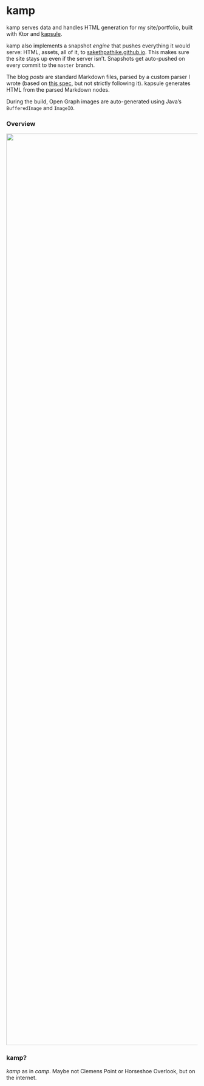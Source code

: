 # kamp

kamp serves data and handles HTML generation for my site/portfolio, built with Ktor and [kapsule](https://github.com/sakethpathike/kapsule).

kamp also implements a snapshot _engine_ that pushes everything it would serve: HTML, assets, all of it, to [sakethpathike.github.io](https://github.com/sakethpathike/sakethpathike.github.io). This makes sure the site stays up even if the server isn’t. Snapshots get auto-pushed on every commit to the `master` branch.

The blog _posts_ are standard Markdown files, parsed by a custom parser I wrote (based on [this spec](https://spec.commonmark.org/0.31.2/#appendix-a-parsing-strategy), but not strictly following it). kapsule generates HTML from the parsed Markdown nodes.

During the build, Open Graph images are auto-generated using Java’s `BufferedImage` and `ImageIO`.

### Overview

<img width="5741" height="2400" src="https://github.com/user-attachments/assets/a9ddce3c-fccf-4892-bc40-139df4161bf7" />

### kamp?

*kamp* as in _camp_. Maybe not Clemens Point or Horseshoe Overlook, but on the internet.
